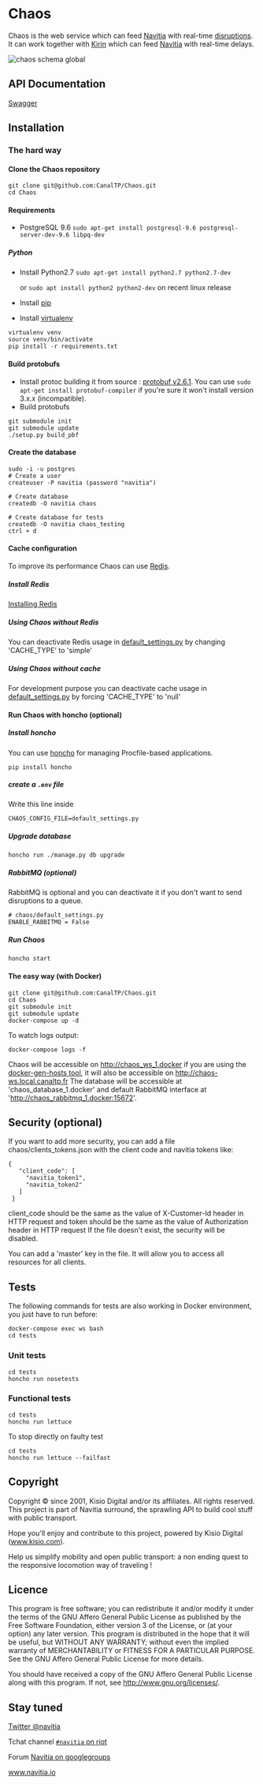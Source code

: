 # Chaos
Chaos is the web service which can feed [Navitia](https://github.com/CanalTP/navitia) with real-time [disruptions](http://doc.navitia.io/#traffic-reports).
It can work together with [Kirin](https://github.com/CanalTP/kirin) which can feed [Navitia](https://github.com/CanalTP/navitia) with real-time delays.

![chaos schema global](documentation/chaos_global.jpg)

## API Documentation

[Swagger](http://petstore.swagger.io/?url=https://raw.githubusercontent.com/CanalTP/Chaos/master/documentation/swagger.yml)

## Installation

### The hard way

#### Clone the Chaos repository
```
git clone git@github.com:CanalTP/Chaos.git
cd Chaos
```

#### Requirements
- PostgreSQL 9.6 `sudo apt-get install postgresql-9.6 postgresql-server-dev-9.6 libpq-dev`

##### Python
- Install Python2.7 `sudo apt-get install python2.7 python2.7-dev`
  
  or `sudo apt install python2 python2-dev` on recent linux release
- Install [pip](https://pip.pypa.io/en/latest/installing/)
- Install [virtualenv](http://virtualenv.readthedocs.org/en/latest/installation.html)

```
virtualenv venv
source venv/bin/activate
pip install -r requirements.txt
```

#### Build protobufs
- Install protoc building it from source : [protobuf v2.6.1](https://github.com/protocolbuffers/protobuf/releases/download/v2.6.1/protobuf-2.6.1.zip). You can use `sudo apt-get install protobuf-compiler` if you're sure it won't install version 3.x.x (incompatible).
- Build protobufs

```
git submodule init
git submodule update
./setup.py build_pbf
```


#### Create the database
```
sudo -i -u postgres
# Create a user
createuser -P navitia (password "navitia")

# Create database
createdb -O navitia chaos

# Create database for tests
createdb -O navitia chaos_testing
ctrl + d
```
#### Cache configuration
To improve its performance Chaos can use [Redis](https://redis.io/).

##### Install Redis
[Installing Redis](https://redis.io/topics/quickstart)

##### Using Chaos without Redis
You can deactivate Redis usage in [default_settings.py](https://github.com/CanalTP/Chaos/blob/master/chaos/default_settings.py#L17) by changing 'CACHE_TYPE' to 'simple'

##### Using Chaos without cache
For development purpose you can deactivate cache usage in [default_settings.py](https://github.com/CanalTP/Chaos/blob/master/chaos/default_settings.py#L17) by forcing 'CACHE_TYPE' to 'null'

#### Run Chaos with honcho (optional)
##### Install honcho
You can use [honcho](https://github.com/nickstenning/honcho) for managing Procfile-based applications.

```
pip install honcho
```

##### create a `.env` file
Write this line inside
```
CHAOS_CONFIG_FILE=default_settings.py
```

##### Upgrade database

```
honcho run ./manage.py db upgrade
```

##### RabbitMQ (optional)
RabbitMQ is optional and you can deactivate it if you don't want to send disruptions to a queue.

```
# chaos/default_settings.py
ENABLE_RABBITMQ = False
```

##### Run Chaos
```
honcho start
```

#### The easy way (with Docker)

```
git clone git@github.com:CanalTP/Chaos.git
cd Chaos
git submodule init
git submodule update
docker-compose up -d
```

To watch logs output: 
```
docker-compose logs -f
``` 

Chaos will be accessible on http://chaos_ws_1.docker if you are using the [docker-gen-hosts tool](https://github.com/vincentlepot/docker-gen-hosts), it will also be accessible on http://chaos-ws.local.canaltp.fr 
The database will be accessible at 'chaos_database_1.docker' and default RabbitMQ interface at 'http://chaos_rabbitmq_1.docker:15672'.

## Security (optional)

If you want to add more security, you can add a file chaos/clients_tokens.json with the client code and navitia tokens like:
```
{
   "client_code": [
     "navitia_token1",
     "navitia_token2"
   ]
 }
```
client_code should be the same as the value of X-Customer-Id header in HTTP request and token should be the same as the value of Authorization header in HTTP request
If the file doesn't exist, the security will be disabled.

You can add a 'master' key in the file. It will allow you to access all resources for all clients.

## Tests

The following commands for tests are also working in Docker environment, you just have to run before: 
```
docker-compose exec ws bash
cd tests
```

### Unit tests
```
cd tests
honcho run nosetests
```

### Functional tests
```
cd tests
honcho run lettuce
```
To stop directly on faulty test
```
cd tests
honcho run lettuce --failfast
```

## Copyright

Copyright © since 2001, Kisio Digital and/or its affiliates. All rights reserved.
This project is part of Navitia surround, the sprawling API to build cool stuff with public transport.

Hope you'll enjoy and contribute to this project, powered by Kisio Digital (www.kisio.com).
    
Help us simplify mobility and open public transport: a non ending quest to the responsive locomotion way of traveling !
   
## Licence

This program is free software; you can redistribute it and/or modify it under the terms of the GNU Affero General Public License as published by
the Free Software Foundation, either version 3 of the License, or (at your option) any later version.
This program is distributed in the hope that it will be useful,
but WITHOUT ANY WARRANTY; without even the implied warranty of
MERCHANTABILITY or FITNESS FOR A PARTICULAR PURPOSE. See the
GNU Affero General Public License for more details.

You should have received a copy of the GNU Affero General Public License
along with this program. If not, see <http://www.gnu.org/licenses/>.

## Stay tuned

[Twitter @navitia](https://twitter.com/navitia)

Tchat channel [`#navitia` on riot](https://riot.im/app/#/room/#navitia:matrix.org)

Forum [Navitia on googlegroups](https://groups.google.com/d/forum/navitia)

www.navitia.io
